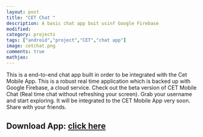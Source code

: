 ```yaml
---
layout: post
title: "CET Chat "       
description: A basic chat app buit usinf Google Firebase          
modified:                 
category: projects
tags: ["android","project","CET","chat app"]
image: cetchat.png
comments: true
mathjax:
---
```


This is a end-to-end chat app built in order to be integrated with the Cet Mobile App. This is a robust real time application which is backed up with Google Firebase, a cloud service. Check out the beta version of CET Mobile Chat (Real time chat without refreshing your screen). Grab your username and start exploring. It will be integrated to the CET Mobile App very soon. Share with your friends.
<br/>

## Download App: [click here](https://play.google.com/store/apps/details?id=com.cetmobile.raw.rishabh.firebasechat)


